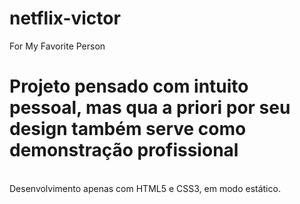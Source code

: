 # netflix-victor
For My Favorite Person
<h1>Projeto pensado com intuito pessoal, mas qua a priori por seu design também serve como demonstração profissional</h1> <br>
Desenvolvimento apenas com HTML5 e CSS3, em modo estático.
